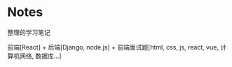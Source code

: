 # Notes

整理的学习笔记

前端[React] + 后端[Django, node.js] + 前端面试题[html, css, js, react, vue, 计算机网络, 数据库...]

